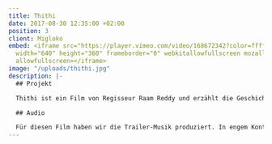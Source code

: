 ```yaml
---
title: Thithi
date: 2017-08-30 12:35:00 +02:00
position: 3
client: Migloko
embed: <iframe src="https://player.vimeo.com/video/168672342?color=ffffff&title=0&byline=0&portrait=0"
  width="640" height="360" frameborder="0" webkitallowfullscreen mozallowfullscreen
  allowfullscreen></iframe>
image: "/uploads/thithi.jpg"
description: |-
  ## Projekt

  Thithi ist ein Film von Regisseur Raam Reddy und erzählt die Geschichte, wie drei Generationen in einem Dorf in Südindien auf den Tod ihres Familienoberhaupts, des 101-jährigen Century Gowda, reagieren. Der Film wurde positiv aufgenommen und seit seiner Veröffentlichung auf verschiedenen internationalen Filmfestivals ausgezeichnet. Sehen Sie [den vollständigen Film](https://www.netflix.com/title/80107370) auf Netflix.

  ## Audio

  Für diesen Film haben wir die Trailer-Musik produziert. In engem Kontakt mit dem Regisseur haben wir einen Soundtrack komponiert, genauestens abgestimmt auf die Charaktere und die Atmosphäre des Films. Unter anderem nutzten wir dabei Aufnahmen lokaler Musiker aus dem südindischen Dorf Nodekoppalu, dem Schauplatz der Geschichte.
---
```



